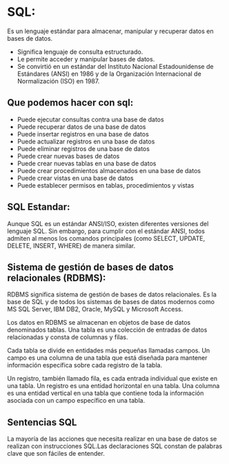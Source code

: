 # SQL:

Es un lenguaje estándar para almacenar, manipular y recuperar datos en bases de datos.

* Significa lenguaje de consulta estructurado.
* Le permite acceder y manipular bases de datos.
* Se convirtió en un estándar del Instituto Nacional Estadounidense de Estándares (ANSI) en 1986 y de la Organización Internacional de Normalización (ISO) en 1987.

## Que podemos hacer con sql:

* Puede ejecutar consultas contra una base de datos
* Puede recuperar datos de una base de datos
* Puede insertar registros en una base de datos
* Puede actualizar registros en una base de datos
* Puede eliminar registros de una base de datos
* Puede crear nuevas bases de datos
* Puede crear nuevas tablas en una base de datos
* Puede crear procedimientos almacenados en una base de datos
* Puede crear vistas en una base de datos
* Puede establecer permisos en tablas, procedimientos y vistas

## SQL Estandar:

Aunque SQL es un estándar ANSI/ISO, existen diferentes versiones del lenguaje SQL. Sin embargo, para cumplir con el estándar ANSI, todos admiten al menos los comandos principales (como SELECT, UPDATE, DELETE, INSERT, WHERE) de manera similar.

## Sistema de gestión de bases de datos relacionales (RDBMS):

RDBMS significa sistema de gestión de bases de datos relacionales. Es la base de SQL y de todos los sistemas de bases de datos modernos como MS SQL Server, IBM DB2, Oracle, MySQL y Microsoft Access.

Los datos en RDBMS se almacenan en objetos de base de datos denominados tablas. Una tabla es una colección de entradas de datos relacionadas y consta de columnas y filas.

Cada tabla se divide en entidades más pequeñas llamadas campos. Un campo es una columna de una tabla que está diseñada para mantener información específica sobre cada registro de la tabla.

Un registro, también llamado fila, es cada entrada individual que existe en una tabla. Un registro es una entidad horizontal en una tabla. Una columna es una entidad vertical en una tabla que contiene toda la información asociada con un campo específico en una tabla.

## Sentencias SQL

La mayoría de las acciones que necesita realizar en una base de datos se realizan con instrucciones SQL.Las declaraciones SQL constan de palabras clave que son fáciles de entender.